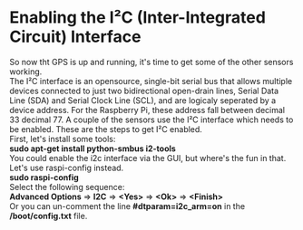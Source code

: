 # Enabling the I²C (Inter-Integrated Circuit) Interface
So now tht GPS is up and running, it's time to get some of the other sensors working.<br>
The I²C interface is an opensource, single-bit serial bus that allows multiple devices connected to just two bidirectional open-drain lines, Serial Data Line (SDA) and Serial Clock Line (SCL), and are logicaly seperated by a device address.  For the Raspberry Pi, these address fall between decimal 33 decimal 77.
A couple of the sensors use the I²C interface which needs to be enabled.  These are the steps to get I²C enabled.<br>
First, let's install some tools:<br>
<b>sudo apt-get install python-smbus i2-tools</b><br>
You could enable the i2c interface via the GUI, but where's the fun in that.  Let's use raspi-config instead.<br>
<b>sudo raspi-config</b><br>
Select the following sequence:<br>
<b>Advanced Options</b> => <b>I2C</b> => <b>\<Yes></b> => <b>\<Ok></b> => <b>\<Finish></b><br>
Or you can un-comment the line <b>#dtparam=i2c_arm=on</b> in the <b>/boot/config.txt</b> file.<br>


